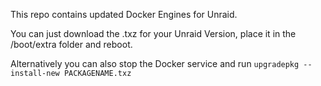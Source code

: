 This repo contains updated Docker Engines for Unraid.

You can just download the .txz for your Unraid Version, place it in the /boot/extra folder and reboot.

Alternatively you can also stop the Docker service and run ```upgradepkg --install-new PACKAGENAME.txz```